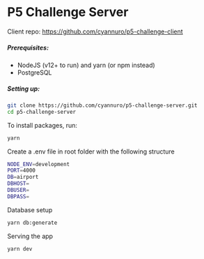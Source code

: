# P5 Challenge Server

Client repo: https://github.com/cyannuro/p5-challenge-client

##### Prerequisites:

* NodeJS (v12+ to run) and yarn (or npm instead)
* PostgreSQL

##### Setting up:

```sh
git clone https://github.com/cyannuro/p5-challenge-server.git
cd p5-challenge-server
```

To install packages, run:

```sh
yarn
```

Create a .env file in root folder with the following structure

```sh
NODE_ENV=development
PORT=4000
DB=airport
DBHOST=
DBUSER=
DBPASS=
```

Database setup

```sh
yarn db:generate
```

Serving the app

```sh
yarn dev
```
